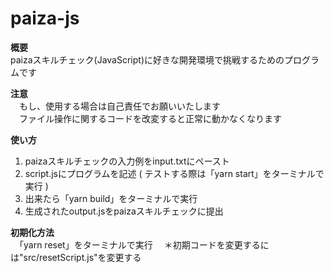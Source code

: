 # paiza-js
**概要**  
paizaスキルチェック(JavaScript)に好きな開発環境で挑戦するためのプログラムです

**注意**  
　もし、使用する場合は自己責任でお願いいたします  
　ファイル操作に関するコードを改変すると正常に動かなくなります

**使い方**
1. paizaスキルチェックの入力例をinput.txtにペースト
2. script.jsにプログラムを記述
( テストする際は「yarn start」をターミナルで実行 )
3. 出来たら「yarn build」をターミナルで実行
4. 生成されたoutput.jsをpaizaスキルチェックに提出

**初期化方法**  
　「yarn reset」をターミナルで実行
　＊初期コードを変更するには"src/resetScript.js"を変更する
